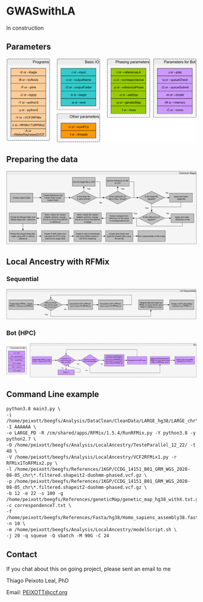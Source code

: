 # GWASwithLA

In construction


## Parameters 

![Parameters](./Figures/Parameters.png?style=centerme)

## Preparing the data

![Common](./Figures/mergePhaseSplit.png?style=centerme)

## Local Ancestry with RFMix

### Sequential

![Sequential](./Figures/Sequential.png?style=centerme)

### Bot (HPC)

![Sequential](./Figures/Bot.png?style=centerme)

## Command Line example

```
python3.8 main3.py \
-i /home/peixott/beegfs/Analysis/DataClean/CleanData/LARGE_hg38/LARGE_chr\* -I AAAAAA \
-o LARGE_PD -R /cm/shared/apps/RFMix/1.5.4/RunRFMix.py -Y python3.8 -y python2.7 \
-O /home/peixott/beegfs/Analysis/LocalAncestry/TesteParallel_12_22/ -t 48 \
-V /home/peixott/beegfs/Analysis/LocalAncestry/VCF2RFMix1.py -r RFMix1ToRFMix2.py \
-l /home/peixott/beegfs/References/1KGP/CCDG_14151_B01_GRM_WGS_2020-08-05_chr\*.filtered.shapeit2-duohmm-phased.vcf.gz \
-p /home/peixott/beegfs/References/1KGP/CCDG_14151_B01_GRM_WGS_2020-08-05_chr\*.filtered.shapeit2-duohmm-phased.vcf.gz \
-b 12 -e 22 -s 100 -g /home/peixott/beegfs/References/geneticMap/genetic_map_hg38_withX.txt.gz -c correspondenceT.txt \
-f /home/peixott/beegfs/References/Fasta/hg38/Homo_sapiens_assembly38.fasta -n 10 \
-m /home/peixott/beegfs/Analysis/LocalAncestry/modelScript.sh \
-j 20 -q squeue -Q sbatch -M 90G -C 24
```
## Contact

If you chat about this on going project, please sent an email to me

Thiago Peixoto Leal, PhD

Email: PEIXOTT@ccf.org

